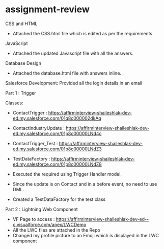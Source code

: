# assignment-review

CSS and HTML
- Attached the CSS.html file which is edited as per the requirements

JavaScript
- Attached the updated Javascript file with all the answers.

Database Design
- Attached the database.html file with answers inline.


Salesforce Development: Provided all the login details in an email


Part 1 : Trigger

Classes: 
- ContactTrigger : https://affirminterview-shaileshlak-dev-ed.my.salesforce.com/01q8c000002dkAq
- ContactIndustryUpdate : https://affirminterview-shaileshlak-dev-ed.my.salesforce.com/01p8c00000LNd4c
- ContactTrigger_Test : https://affirminterview-shaileshlak-dev-ed.my.salesforce.com/01p8c00000LNdZ3
- TestDataFactory :   https://affirminterview-shaileshlak-dev-ed.my.salesforce.com/01p8c00000LNdZ8

- Executed the required using Trigger Handler model.
- Since the update is on Contact and in a before event, no need to use DML. 
- Created a TestDataFactory for the test class 



Part 2 : Lightning Web Component

- VF Page to access : https://affirminterview-shaileshlak-dev-ed--c.visualforce.com/apex/LWCDemo
- All the LWC files are attached in the Repo
- Changed my profile picture to an Emoji which is displayed in the LWC component
